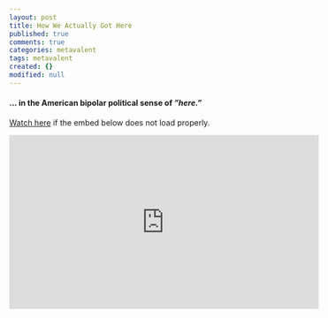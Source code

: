 ```yaml
---
layout: post
title: How We Actually Got Here
published: true
comments: true
categories: metavalent
tags: metavalent
created: {}
modified: null
---
```


#### ... in the American bipolar political sense of *”here.”*

[Watch here](https://youtu.be/WDPl91G72Q4) if the embed below does not load properly.

<div class="embed-container"><iframe width="560" height="315" src="https://youtu.be/WDPl91G72Q4" title="YouTube video player" frameborder="0" allow="accelerometer; autoplay; clipboard-write; encrypted-media; gyroscope; picture-in-picture" allowfullscreen></iframe></div>
